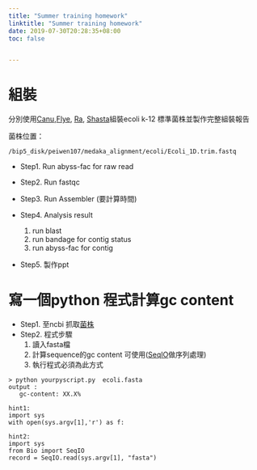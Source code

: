 ```yaml
---
title: "Summer training homework"
linktitle: "Summer training homework"
date: 2019-07-30T20:28:35+08:00
toc: false


---
```

# 組裝
分別使用[Canu](https://github.com/marbl/canu),[Flye](https://github.com/fenderglass/Flye), [Ra](https://github.com/lbcb-sci/ra), [Shasta](https://chanzuckerberg.github.io/shasta/QuickStart.html)組裝ecoli k-12 標準菌株並製作完整組裝報告

菌株位置：
```
/bip5_disk/peiwen107/medaka_alignment/ecoli/Ecoli_1D.trim.fastq
```

* Step1. Run abyss-fac for raw read
* Step2. Run fastqc 
* Step3. Run Assembler (要計算時間)
* Step4. Analysis result
	1. run blast
	2. run bandage for contig status 
	3. run abyss-fac for contig

* Step5. 製作ppt



# 寫一個python 程式計算gc content
* Step1. 至ncbi 抓取[菌株](https://www.ncbi.nlm.nih.gov/genome/?term=Escherichia+coli)
* Step2. 程式步驟
	1. 讀入fasta檔
	2. 計算sequence的gc content 可使用([SeqIO](https://biopython.org/wiki/SeqIO)做序列處理)
	3. 執行程式必須為此方式
 ```
 > python yourpyscript.py  ecoli.fasta
 output : 
 	gc-content: XX.X%
 ```
 ```
 hint1:
 import sys
 with open(sys.argv[1],'r') as f:
 ```
 ```
 hint2:
 import sys
 from Bio import SeqIO
 record = SeqIO.read(sys.argv[1], "fasta")
 ```




